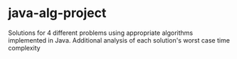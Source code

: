# java-alg-project
Solutions for 4 different problems using appropriate algorithms implemented in Java. Additional analysis of each solution's worst case time complexity

